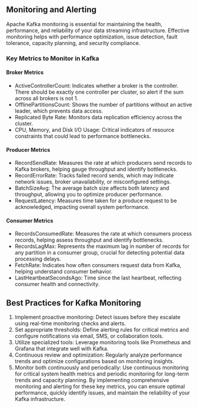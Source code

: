 ## Monitoring and Alerting

Apache Kafka monitoring is essential for maintaining the health, performance, and reliability of your data streaming infrastructure. Effective monitoring helps with performance optimization, issue detection, fault tolerance, capacity planning, and security compliance.

### Key Metrics to Monitor in Kafka

#### Broker Metrics
- ActiveControllerCount: Indicates whether a broker is the controller. There should be exactly one controller per cluster, so alert if the sum across all brokers is not 1.
- OfflinePartitionsCount: Shows the number of partitions without an active leader, which prevents data access.
- Replicated Byte Rate: Monitors data replication efficiency across the cluster.
- CPU, Memory, and Disk I/O Usage: Critical indicators of resource constraints that could lead to performance bottlenecks.

#### Producer Metrics
- RecordSendRate: Measures the rate at which producers send records to Kafka brokers, helping gauge throughput and identify bottlenecks.
- RecordErrorRate: Tracks failed record sends, which may indicate network issues, broker unavailability, or misconfigured settings.
- BatchSizeAvg: The average batch size affects both latency and throughput, allowing you to optimize producer performance.
- RequestLatency: Measures time taken for a produce request to be acknowledged, impacting overall system performance.

#### Consumer Metrics
- RecordsConsumedRate: Measures the rate at which consumers process records, helping assess throughput and identify bottlenecks.
- RecordsLagMax: Represents the maximum lag in number of records for any partition in a consumer group, crucial for detecting potential data processing delays.
- FetchRate: Indicates how often consumers request data from Kafka, helping understand consumer behavior.
- LastHeartbeatSecondsAgo: Time since the last heartbeat, reflecting consumer health and connectivity.

## Best Practices for Kafka Monitoring
1.	Implement proactive monitoring: Detect issues before they escalate using real-time monitoring checks and alerts.
2.	Set appropriate thresholds: Define alerting rules for critical metrics and configure notifications via email, SMS, or collaboration tools.
3.	Utilize specialized tools: Leverage monitoring tools like Prometheus and Grafana that integrate well with Kafka.
4.	Continuous review and optimization: Regularly analyze performance trends and optimize configurations based on monitoring insights.
5.	Monitor both continuously and periodically: Use continuous monitoring for critical system health metrics and periodic monitoring for long-term trends and capacity planning.
By implementing comprehensive monitoring and alerting for these key metrics, you can ensure optimal performance, quickly identify issues, and maintain the reliability of your Kafka infrastructure.